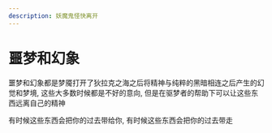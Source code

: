```yaml
---
description: 妖魔鬼怪快离开
---
```


# 噩梦和幻象

噩梦和幻象都是梦魇打开了狄拉克之海之后将精神与纯粹的黑暗相连之后产生的幻觉和梦境, 这些大多数时候都是不好的意向, 但是在驱梦者的帮助下可以让这些东西远离自己的精神

有时候这些东西会把你的过去带给你, 有时候这些东西会把你的过去带走
